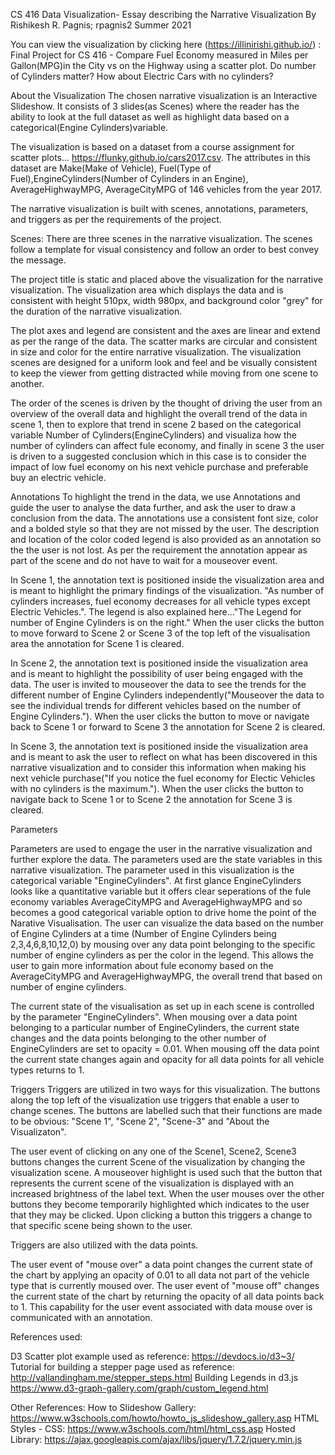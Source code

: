 CS 416 Data Visualization- Essay describing the Narrative Visualization
By Rishikesh R. Pagnis; rpagnis2 Summer 2021

You can view the visualization by clicking here (https://illinirishi.github.io/) : Final Project for CS 416 - Compare Fuel Economy measured in Miles per Gallon(MPG)in the City vs on the Highway using a scatter plot. Do number of Cylinders matter? How about Electric Cars with no cylinders?

About the Visualization
The chosen narrative visualization is an Interactive Slideshow. It consists of 3 slides(as Scenes) where the reader has the ability to look at the full dataset as well as highlight data based on a categorical(Engine Cylinders)variable.

The visualization is based on a dataset from a course assignment for scatter plots... https://flunky.github.io/cars2017.csv. The attributes in this dataset are Make(Make of Vehicle), Fuel(Type of Fuel),EngineCylinders(Number of Cylinders in an Engine), AverageHighwayMPG, AverageCityMPG of 146 vehicles from the year 2017.

The narrative visualization is built with scenes, annotations, parameters, and triggers as per the requirements of the project.

Scenes:
There are three scenes in the narrative visualization. The scenes follow a template for visual consistency and follow an order to best convey the message. 

The project title is static and placed above the visualization for the narrative visualization.
The visualization area which displays the data and is consistent with height 510px, width 980px, and background color "grey" for the duration of the narrative visualization.

The plot axes and legend are consistent and the axes are linear and extend as per the range of the data.
The scatter marks are circular and consistent in size and color for the entire narrative visualization.
The visualization scenes are designed for a uniform look and feel and be visually consistent to keep the viewer from getting distracted while moving from one scene to another.

The order of the scenes is driven by the thought of driving the user from an overview of the overall data and highlight the overall trend of the data in scene 1, then to explore that trend in scene 2 based on the categorical variable Number of Cylinders(EngineCylinders) and visualiza how the number of cylinders can affect fule economy, and finally in scene 3 the user is driven to a suggested conclusion which in this case is to consider the impact of low fuel economy on his next vehicle purchase and preferable buy an electric vehicle. 

Annotations
To highlight the trend in the data, we use Annotations and guide the user to analyse the data further, and ask the user to draw a conclusion from the data. The annotations use a consistent font size, color and a bolded style so that they are not missed by the user. The description and location of the color coded legend is also provided as an annotation so the the user is not lost. As per the requirement the annotation appear as part of the scene and do not have to wait for a mouseover event.

In Scene 1, the annotation text is positioned inside the visualization area and is meant to highlight the primary findings of the visualization. "As number of cylinders increases, fuel economy decreases for all vehicle types except Electric Vehicles.". The legend is also explained here..."The Legend for number of Engine Cylinders is on the right." When the user clicks the button to move forward to Scene 2 or Scene 3 of the top left of the visualisation area the annotation for Scene 1 is cleared.

In Scene 2, the annotation text is positioned inside the visualization area and is meant to highlight the possibility of user being engaged with the data. The user is invited to mouseover the data to see the trends for the different number of Engine Cylinders independently("Mouseover the data to see the individual trends for different vehicles based on the number of Engine Cylinders."). When the user clicks the button to move or navigate back to Scene 1 or forward to Scene 3 the annotation for Scene 2 is cleared.

In Scene 3, the annotation text is positioned inside the visualization area and is meant to ask the user to reflect on what has been discovered in this narrative visualization and to consider this information when making his next vehicle purchase("If you notice the fuel economy for Electic Vehicles with no cylinders is the maximum."). When the user clicks the button to navigate back to Scene 1 or to Scene 2 the annotation for Scene 3 is cleared.

Parameters

Parameters are used to engage the user in the narrative visualization and further explore the data. The parameters used are the state variables in this narrative visualization. The parameter used in this visualization is the categorical variable "EngineCylinders". At first glance EngineCylinders looks like a quantitative variable but it offers clear seperations of the fule economy variables AverageCityMPG and AverageHighwayMPG and so becomes a good categorical variable option to drive home the point of the Narative Visualisation. The user can visualize the data based on the number of Engine Cylinders at a time (Number of Engine Cylinders being 2,3,4,6,8,10,12,0) by mousing over any data point belonging to the specific number of engine cylinders as per the color in the legend. This allows the user to gain more information about fule economy based on the AverageCityMPG and AverageHighwayMPG, the overall trend that based on number of engine cylinders.

The current state of the visualisation as set up in each scene is controlled by the parameter "EngineCylinders". When mousing over a data point belonging to a particular number of EngineCylinders, the current state changes and the data points belonging to the other number of EngineCylinders are set to opacity = 0.01. When mousing off the data point the current state changes again and opacity for all data points for all vehicle types returns to 1.

Triggers
Triggers are utilized in two ways for this visualization.
The buttons along the top left of the visualization use triggers that enable a user to change scenes. The buttons are labelled such that their functions are made to be obvious: "Scene 1", "Scene 2", "Scene-3" and "About the Visualizaton".

The user event of clicking on any one of the Scene1, Scene2, Scene3 buttons changes the current Scene of the visualization by changing the visualization scene. A mouseover highlight is used such that the button that represents the current scene of the visualization is displayed with an increased brightness of the label text. When the user mouses over the other buttons they become temporarily highlighted which indicates to the user that they may be clicked. Upon clicking a button this triggers a change to that specific scene being shown to the user.

Triggers are also utilized with the data points.

The user event of "mouse over" a data point changes the current state of the chart by applying an opacity of 0.01 to all data not part of the vehicle type that is currently moused over. The user event of "mouse off" changes the current state of the chart by returning the opacity of all data points back to 1. This capability for the user event associated with data mouse over is communicated with an annotation.

References used:

D3 Scatter plot example used as reference: https://devdocs.io/d3~3/
Tutorial for building a stepper page used as reference: http://vallandingham.me/stepper_steps.html
Building Legends in d3.js https://www.d3-graph-gallery.com/graph/custom_legend.html

Other References:
How to Slideshow Gallery: https://www.w3schools.com/howto/howto_js_slideshow_gallery.asp
HTML Styles - CSS: https://www.w3schools.com/html/html_css.asp
Hosted Library: https://ajax.googleapis.com/ajax/libs/jquery/1.7.2/jquery.min.js
